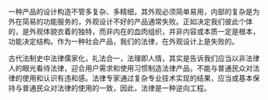 一种产品的设计构造不管多复杂、多精细，其外观必须简单易用，内部的复杂是为外在简易的功能服务的，外观设计不好的产品通常失败。正如决定我们彼此个体的，是外观体貌衣着的独特，而非内在的血肉组织，并非内容或本质一定是根本，功能决定结构。作为一种社会产品，我们的法律，在外观设计上是失败的。

古代法制史中法律儒家化，礼法合一，法理即人情，其实是告诉我们应当以非法律人的眼光看待法律，迎合用户需求和使用习惯制造法律产品，不能与普通民众对法律的使用和认识有违和感。法律专家通过复杂专业技术实现的结果，应当或基本保持与普通民众对法律的使用的一致，因此，法律是一种逆向工程。